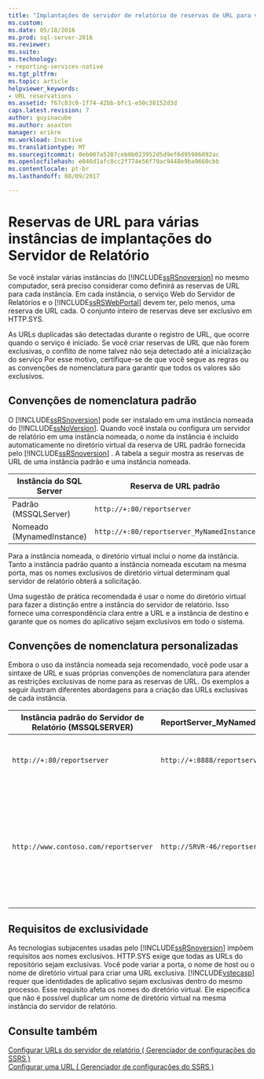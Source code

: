 ```yaml
---
title: "Implantações de servidor de relatório de reservas de URL para várias instâncias | Microsoft Docs"
ms.custom: 
ms.date: 05/18/2016
ms.prod: sql-server-2016
ms.reviewer: 
ms.suite: 
ms.technology:
- reporting-services-native
ms.tgt_pltfrm: 
ms.topic: article
helpviewer_keywords:
- URL reservations
ms.assetid: f67c83c0-1f74-42bb-bfc1-e50c38152d3d
caps.latest.revision: 7
author: guyinacube
ms.author: asaxton
manager: erikre
ms.workload: Inactive
ms.translationtype: MT
ms.sourcegitcommit: 0eb007a5207ceb0b023952d5d9ef6d95986092ac
ms.openlocfilehash: e046d1afc8cc2f774e56f70ac9448e9ba9660cbb
ms.contentlocale: pt-br
ms.lasthandoff: 08/09/2017

---
```

# <a name="url-reservations-for-multi-instance-report-server-deployments"></a>Reservas de URL para várias instâncias de implantações do Servidor de Relatório
  Se você instalar várias instâncias do [!INCLUDE[ssRSnoversion](../../includes/ssrsnoversion-md.md)] no mesmo computador, será preciso considerar como definirá as reservas de URL para cada instância. Em cada instância, o serviço Web do Servidor de Relatórios e o [!INCLUDE[ssRSWebPortal](../../includes/ssrswebportal.md)] devem ter, pelo menos, uma reserva de URL cada. O conjunto inteiro de reservas deve ser exclusivo em HTTP.SYS.  
  
 As URLs duplicadas são detectadas durante o registro de URL, que ocorre quando o serviço é iniciado. Se você criar reservas de URL que não forem exclusivas, o conflito de nome talvez não seja detectado até a inicialização do serviço Por esse motivo, certifique-se de que você segue as regras ou as convenções de nomenclatura para garantir que todos os valores são exclusivos.  
  
## <a name="default-naming-conventions"></a>Convenções de nomenclatura padrão  
 O [!INCLUDE[ssRSnoversion](../../includes/ssrsnoversion-md.md)] pode ser instalado em uma instância nomeada do [!INCLUDE[ssNoVersion](../../includes/ssnoversion-md.md)]. Quando você instala ou configura um servidor de relatório em uma instância nomeada, o nome da instância é incluído automaticamente no diretório virtual da reserva de URL padrão fornecida pelo [!INCLUDE[ssRSnoversion](../../includes/ssrsnoversion-md.md)] . A tabela a seguir mostra as reservas de URL de uma instância padrão e uma instância nomeada.  
  
|Instância do SQL Server|Reserva de URL padrão|  
|-------------------------|-----------------------------|  
|Padrão (MSSQLServer)|`http://+:80/reportserver`|  
|Nomeado (MynamedInstance)|`http://+:80/reportserver_MyNamedInstance`|  
  
 Para a instância nomeada, o diretório virtual inclui o nome da instância. Tanto a instância padrão quanto a instância nomeada escutam na mesma porta, mas os nomes exclusivos de diretório virtual determinam qual servidor de relatório obterá a solicitação.  
  
 Uma sugestão de prática recomendada é usar o nome do diretório virtual para fazer a distinção entre a instância do servidor de relatório. Isso fornece uma correspondência clara entre a URL e a instância de destino e garante que os nomes do aplicativo sejam exclusivos em todo o sistema.  
  
## <a name="custom-naming-conventions"></a>Convenções de nomenclatura personalizadas  
 Embora o uso da instância nomeada seja recomendado, você pode usar a sintaxe de URL e suas próprias convenções de nomenclatura para atender as restrições exclusivas de nome para as reservas de URL. Os exemplos a seguir ilustram diferentes abordagens para a criação das URLs exclusivas de cada instância.  
  
|Instância padrão do Servidor de Relatório (MSSQLSERVER)|ReportServer_MyNamedInstance|Exclusividade|  
|----------------------------------------------------|-----------------------------------|----------------|  
|`http://+:80/reportserver`|`http://+:8888/reportserver`|Cada instância escuta em uma porta diferente.|  
|`http://www.contoso.com/reportserver`|`http://SRVR-46/reportserver`|Cada instância responde a nomes de servidores diferentes (nome de domínio totalmente qualificado e nome de máquina).|  
  
## <a name="uniqueness-requirements"></a>Requisitos de exclusividade  
 As tecnologias subjacentes usadas pelo [!INCLUDE[ssRSnoversion](../../includes/ssrsnoversion-md.md)] impõem requisitos aos nomes exclusivos. HTTP.SYS exige que todas as URLs do repositório sejam exclusivas. Você pode variar a porta, o nome de host ou o nome de diretório virtual para criar uma URL exclusiva. [!INCLUDE[vstecasp](../../includes/vstecasp-md.md)] requer que identidades de aplicativo sejam exclusivas dentro do mesmo processo. Esse requisito afeta os nomes do diretório virtual. Ele especifica que não é possível duplicar um nome de diretório virtual na mesma instância do servidor de relatório.  
  
## <a name="see-also"></a>Consulte também  
 [Configurar URLs do servidor de relatório &#40; Gerenciador de configurações do SSRS &#41;](../../reporting-services/install-windows/configure-report-server-urls-ssrs-configuration-manager.md)   
 [Configurar uma URL &#40; Gerenciador de configurações do SSRS &#41;](../../reporting-services/install-windows/configure-a-url-ssrs-configuration-manager.md)  
  
  

